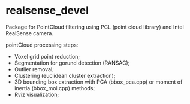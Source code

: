 # realsense_devel
Package for PointCloud filtering using PCL (point cloud library) and Intel RealSense camera.

pointCloud processing steps:
- Voxel grid point reduction;
- Segmentation for gorund detection (RANSAC);
- Outlier removal;
- Clustering (euclidean cluster extraction);
- 3D bounding box extraction with PCA (bbox_pca.cpp) or moment of inertia (bbox_moi.cpp) methods;
- Rviz visualization;
